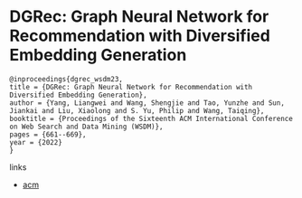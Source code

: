 # DGRec: Graph Neural Network for Recommendation with Diversified Embedding Generation

```
@inproceedings{dgrec_wsdm23,
title = {DGRec: Graph Neural Network for Recommendation with Diversified Embedding Generation},
author = {Yang, Liangwei and Wang, Shengjie and Tao, Yunzhe and Sun, Jiankai and Liu, Xiaolong and S. Yu, Philip and Wang, Taiqing},
booktitle = {Proceedings of the Sixteenth ACM International Conference on Web Search and Data Mining (WSDM)},
pages = {661--669},
year = {2022}
}
```

links
- [acm](https://dl.acm.org/doi/10.1145/3539597.3570472)
